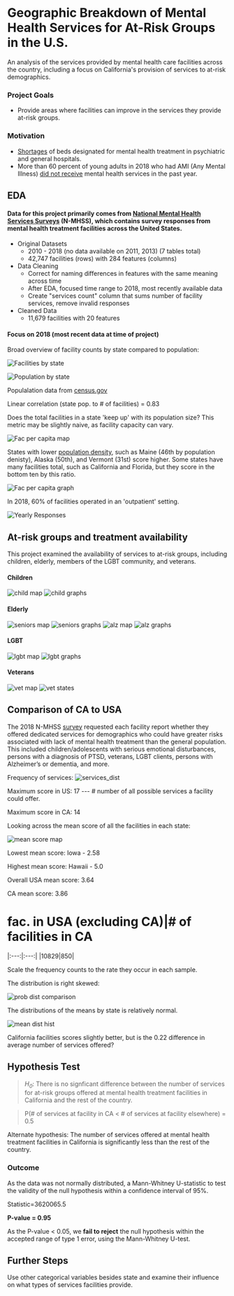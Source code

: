 # Geographic Breakdown of Mental Health Services for At-Risk Groups in the U.S.

An analysis of the services provided by mental health care facilities across the country, including a focus on California's provision of services to at-risk demographics.


### Project Goals
- Provide areas where facilities can improve in the services they provide at-risk groups.

### Motivation
- [Shortages](http://www.samhsa.gov/data/sites/default/files/cbhsq-reports/NMHSS-2018.pdf) of beds designated for mental health treatment in psychiatric and general hospitals.
- More than 60 percent of young adults in 2018 who had AMI (Any Mental Illness) [did not receive](https://nbviewer.jupyter.org/github/crunker99/U.S.-Mental-Health-Facilities/blob/master/data/NSDUHNationalFindingsReport2018.pdf) mental health services in the past year.


## EDA

 #### Data for this project primarily comes from  [National Mental Health Services Surveys](https://www.datafiles.samhsa.gov/study-series/national-mental-health-services-survey-n-mhss-nid13521) (N-MHSS), which contains survey responses from mental health treatment facilities across the United States.

- Original Datasets
    * 2010 - 2018 (no data available on 2011, 2013) (7 tables total)
    * 42,747 facilities (rows) with 284 features (columns)
- Data Cleaning
    * Correct for naming differences in features with the same meaning across time
    * After EDA, focused time range to 2018, most recently available data
    * Create "services count" column that sums number of facility services, remove invalid responses
- Cleaned Data
    * 11,679 facilities with 20 features



#### Focus on 2018 (most recent data at time of project)

Broad overview of facility counts by state compared to population:

![Facilities by state](images/facByState.jpeg)

![Population by state](images/popByState.jpeg)

Populalation data from [census.gov](https://www.census.gov/newsroom/press-kits/2018/pop-estimates-national-state.html)

Linear correlation (state pop. to # of facilities) = 0.83

Does the total facilities in a state 'keep up' with its population size? This metric may be slightly naive, as facility capacity can vary.

![Fac per capita map](images/facPerCapitaByState.jpeg)

States with lower [population density](https://en.wikipedia.org/wiki/List_of_states_and_territories_of_the_United_States_by_population_density), such as Maine (46th by population denisty), Alaska (50th), and Vermont (31st) score higher. Some states have many facilities total, such as California and Florida, but they score in the bottom ten by this ratio.

![Fac per capita graph](images/topten1.jpeg)

In 2018, 60% of facilities operated in an 'outpatient' setting.

![Yearly Responses](images/settingproportions.jpeg)

## At-risk groups and treatment availability 

This project examined the availability of services to at-risk groups, including children, elderly, members of the LGBT community, and veterans. 

#### Children

![child map](images/children_map.jpeg)
![child graphs](images/children_states.jpeg)


#### Elderly

![seniors map](images/seniors_map.jpeg)
![seniors graphs](images/seniors_states.jpeg)
![alz map](images/alz_d_map.jpeg)
![alz graphs](images/alz_d_states.jpeg)


#### LGBT

![lgbt map](images/lgbt_map.jpeg)
![lgbt graphs](images/lgbt_states.jpeg)

#### Veterans

![vet map](images/vet_map.jpeg)
![vet states](images/vet_states.jpeg)


## Comparison of CA to USA


The 2018 N-MHSS [survey](https://nbviewer.jupyter.org/github/crunker99/U.S.-Mental-Health-Facilities/blob/master/data/NMHSS2018DS0001infoquestionnairespecs.pdf) requested each facility  report whether they offered dedicated services for demographics who could have greater risks associated with lack of mental health treatment than the general population. This included children/adolescents with serious emotional disturbances, persons with a diagnosis of PTSD, veterans, LGBT clients, persons with Alzheimer’s or dementia, and more.

Frequency of services:
![services_dist](images/services_dist.jpeg)

Maximum score in US: 17 --- # number of all possible services a facility could offer.

Maximum score in CA: 14


Looking across the mean score of all the facilities in each state:

![mean score map](images/mean_score_map.jpeg)

Lowest mean score: Iowa - 2.58

Highest mean score: Hawaii - 5.0

Overall USA mean score: 3.64

CA mean score: 3.86

# fac. in USA (excluding CA)|# of facilities in CA
|:---:|:---:|
|10829|850|

Scale the frequency counts to the rate they occur in each sample.

The distribution is right skewed:

![prob dist comparison](images/prob_dist1.jpeg)

The distributions of the means by state is relatively normal.


![mean dist hist](images/mean_dist.png)

California facilities scores slightly better, but is the 0.22 difference in average number of services offered?

## Hypothesis Test

>*H<sub>0</sub>*: There is no signficant difference between the number of services for at-risk groups offered at mental health treatment facilities in California and the rest of the country.

>P(# of services at facility in CA < # of services at facility elsewhere) = 0.5

Alternate hypothesis: The number of services offered at mental health treatment facilities in California is significantly less than the rest of the country.



### Outcome
As the data was not normally distributed, a Mann-Whitney U-statistic to test the validity of the null hypothesis within a confidence interval of 95%.

Statistic=3620065.5

**P-value = 0.95**

As the P-value < 0.05, we **fail to reject** the null hypothesis within the accepted range of type 1 error, using the Mann-Whitney U-test. 

## Further Steps

Use other categorical variables besides state and examine their influence on what types of services facilities provide. 